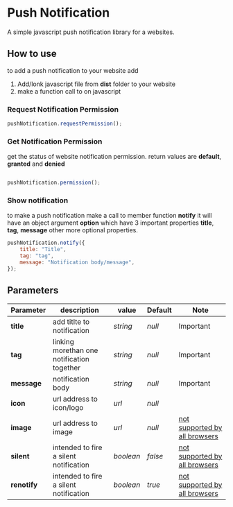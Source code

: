 # Push Notification

A simple javascript push notification library for a websites.

## How to use

to add a push notification to your website add

1. Add/lonk javascript file from **dist** folder to your website
2. make a function call to on javascript


### Request Notification Permission

```js
pushNotification.requestPermission();
```

### Get Notification Permission
get the status of website notification permission. return values are **default**, **granted** and **denied**

```js

pushNotification.permission();
```

### Show notification

to make a push notification make a call to member function **notify** it will have an object argument **option** which have 3 important properties **title**, **tag**, **message** other more optional properties.

``` js
pushNotification.notify({
    title: "Title",
    tag: "tag",
    message: "Notification body/message",
});
```

## Parameters

| Parameter | description | value | Default | Note|
|----|------|----|----|------ |
|__title__|add titlte to notification | _string_ | _null_|Important|
|**tag**|linking morethan one notification together| _string_ | _null_|Important|
|__message__|notification body| _string_ | _null_|Important|
|__icon__|url address to icon/logo|_url_|_null_||
|**image**|url address to image|_url_|_null_|[not supported by all browsers](https://developer.mozilla.org/en-US/docs/Web/API/Notification/image#browser_compatibility)|
|**silent**|intended to fire a silent notification|_boolean_|_false_|[not supported by all browsers](https://developer.mozilla.org/en-US/docs/Web/API/Notification/silent#browser_compatibility)|
|**renotify**|intended to fire a silent notification|_boolean_|_true_|[not supported by all browsers](https://developer.mozilla.org/en-US/docs/Web/API/Notification/renotify#browser_compatibility)|
